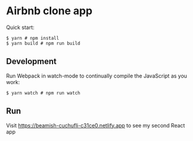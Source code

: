 # Airbnb clone app
Quick start:

```
$ yarn # npm install
$ yarn build # npm run build
````

## Development

Run Webpack in watch-mode to continually compile the JavaScript as you work:

```
$ yarn watch # npm run watch
```

## Run

Visit https://beamish-cuchufli-c31ce0.netlify.app to see my second React app